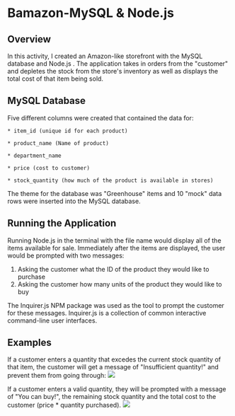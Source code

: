 # Bamazon-MySQL & Node.js

## Overview

In this activity, I created an Amazon-like storefront with the MySQL database and Node.js . The application takes in orders from the "customer" and depletes the stock from the store's inventory as well as displays the total cost of that item being sold. 

## MySQL Database

Five different columns were created that contained the data for:

    * item_id (unique id for each product)

    * product_name (Name of product)

    * department_name

    * price (cost to customer)

    * stock_quantity (how much of the product is available in stores)

The theme for the database was "Greenhouse" items and 10 "mock" data rows were inserted into the MySQL database. 

## Running the Application

Running Node.js in the terminal with the file name would display all of the items available for sale. Immediately after the items are displayed, the user would be prompted with two messages:

1) Asking the customer what the ID of the product they would like to purchase
2) Asking the customer how many units of the product they would like to buy

The Inquirer.js NPM package was used as the tool to prompt the customer for these messages. Inquirer.js is a collection of common interactive command-line user interfaces.

## Examples

If a customer enters a quantity that excedes the current stock quantity of that item, the customer will get a message of "Insufficient quantity!" and prevent them from going through:
![](insufficient.gif)

If a customer enters a valid quantity, they will be prompted with a message of "You can buy!", the remaining stock quantity and the total cost to the customer (price * quantity purchased). 
![](succulents.gif)

